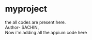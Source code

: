 # myproject
the all codes are present here.
<br>
Author- SACHIN,
<br>
Now i'm adding all the appium code here
